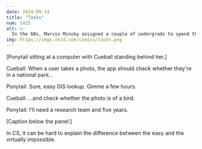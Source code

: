 ```yaml
---
date: 2014-09-24
title: "Tasks"
num: 1425
alt: >-
  In the 60s, Marvin Minsky assigned a couple of undergrads to spend the summer programming a computer to use a camera to identify objects in a scene. He figured they'd have the problem solved by the end of the summer. Half a century later, we're still working on it.
img: https://imgs.xkcd.com/comics/tasks.png
---
```

[Ponytail sitting at a computer with Cueball standing behind her.]

Cueball: When a user takes a photo, the app should check whether they're in a national park...

Ponytail: Sure, easy GIS lookup. Gimme a few hours.

Cueball: ...and check whether the photo is of a bird.

Ponytail: I'll need a research team and five years.

[Caption below the panel:]

In CS, it can be hard to explain the difference between the easy and the virtually impossible.
